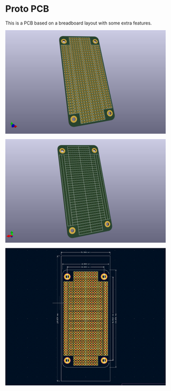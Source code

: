 # Proto PCB

This is a PCB based on a breadboard layout with some extra features.

![PCB front view](pcb-front.jpg)

![PCB back view](pcb-back.jpg)

![PCB editor view](pcb-editor.png)
